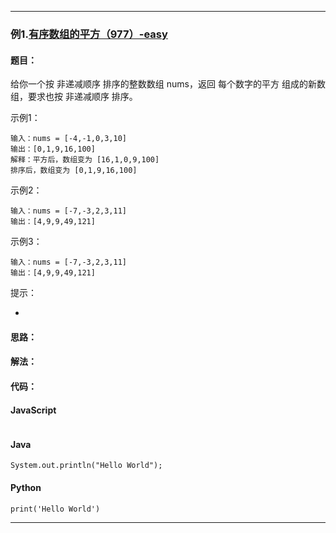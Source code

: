 >


---

### 例1.[有序数组的平方（977）-easy](https://leetcode.cn/problems/squares-of-a-sorted-array/)

#### 题目：
给你一个按 非递减顺序 排序的整数数组 nums，返回 每个数字的平方 组成的新数组，要求也按 非递减顺序 排序。

示例1：
```
输入：nums = [-4,-1,0,3,10]
输出：[0,1,9,16,100]
解释：平方后，数组变为 [16,1,0,9,100]
排序后，数组变为 [0,1,9,16,100]
```

示例2：
```
输入：nums = [-7,-3,2,3,11]
输出：[4,9,9,49,121]
```

示例3：
```
输入：nums = [-7,-3,2,3,11]
输出：[4,9,9,49,121]
```

提示：

- 

#### 思路：



#### 解法：



#### 代码：

<!-- tabs:start -->

#### **JavaScript**

```javascript

```

#### **Java**

```
System.out.println("Hello World");
```

#### **Python**

```
print('Hello World')
```

<!-- tabs:end -->

---